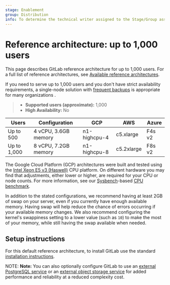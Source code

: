 ```yaml
---
stage: Enablement
group: Distribution
info: To determine the technical writer assigned to the Stage/Group associated with this page, see https://about.gitlab.com/handbook/engineering/ux/technical-writing/#designated-technical-writers
---
```


# Reference architecture: up to 1,000 users

This page describes GitLab reference architecture for up to 1,000 users. For a
full list of reference architectures, see
[Available reference architectures](index.md#available-reference-architectures).

If you need to serve up to 1,000 users and you don't have strict availability
requirements, a single-node solution with
[frequent backups](index.md#automated-backups-core-only) is appropriate for
many organizations .

> - **Supported users (approximate):** 1,000
> - **High Availability:** No

| Users        | Configuration           | GCP            | AWS             | Azure          |
|--------------|-------------------------|----------------|-----------------|----------------|
| Up to 500    | 4 vCPU, 3.6GB memory    | n1-highcpu-4   | c5.xlarge       | F4s v2         |
| Up to 1,000  | 8 vCPU, 7.2GB memory    | n1-highcpu-8   | c5.2xlarge      | F8s v2         |

The Google Cloud Platform (GCP) architectures were built and tested using the
[Intel Xeon E5 v3 (Haswell)](https://cloud.google.com/compute/docs/cpu-platforms)
CPU platform. On different hardware you may find that adjustments, either lower
or higher, are required for your CPU or node counts. For more information, see
our [Sysbench](https://github.com/akopytov/sysbench)-based
[CPU benchmark](https://gitlab.com/gitlab-org/quality/performance/-/wikis/Reference-Architectures/GCP-CPU-Benchmarks).

In addition to the stated configurations, we recommend having at least 2GB of
swap on your server, even if you currently have enough available memory. Having
swap will help reduce the chance of errors occurring if your available memory
changes. We also recommend configuring the kernel's swappiness setting to a
lower value (such as `10`) to make the most of your memory, while still having
the swap available when needed.

## Setup instructions

For this default reference architecture, to install GitLab use the standard
[installation instructions](../../install/README.md).

NOTE: **Note:**
You can also optionally configure GitLab to use an
[external PostgreSQL service](../postgresql/external.md) or an
[external object storage service](../high_availability/object_storage.md) for
added performance and reliability at a reduced complexity cost.
